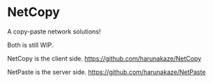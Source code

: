 # NetCopy
A copy-paste network solutions!

Both is still WIP.

NetCopy is the client side. https://github.com/harunakaze/NetCopy

NetPaste is the server side. https://github.com/harunakaze/NetPaste
